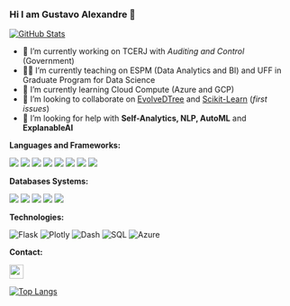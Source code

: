 
### Hi I am Gustavo Alexandre 👋

[![GitHub Stats](https://github-readme-stats.vercel.app/api?username=gassantos&count_private=true&show_icons=true&theme=merko)](https://github.com/gassantos/gassantos)

- 🔭 I’m currently working on TCERJ with _Auditing and Control_ (Government)
- 👨‍🏫 I’m currently teaching on ESPM (Data Analytics and BI) and UFF in Graduate Program for Data Science  
- 🌱 I’m currently learning Cloud Compute (Azure and GCP)
- 👯 I’m looking to collaborate on [EvolveDTree](https://github.com/gassantos/evolvedtree) and [Scikit-Learn](https://github.com/scikit-learn/scikit-learn) (_first issues_)
- 🤔 I’m looking for help with **Self-Analytics, NLP, AutoML** and **ExplanableAI**


**Languages and Frameworks:**

![](https://img.shields.io/badge/Python-3776AB?style=for-the-badge&logo=python&logoColor=white)
![](https://img.shields.io/badge/scikit_learn-F7931E?style=for-the-badge&logo=scikit-learn&logoColor=white)
![](https://img.shields.io/badge/Pandas-2C2D72?style=for-the-badge&logo=pandas&logoColor=white)
![](https://img.shields.io/badge/Numpy-777BB4?style=for-the-badge&logo=numpy&logoColor=white)
![](https://img.shields.io/badge/TensorFlow-FF6F00?style=for-the-badge&logo=TensorFlow&logoColor=white)
![](https://img.shields.io/badge/Keras-D00000?style=for-the-badge&logo=Keras&logoColor=white)
![](https://img.shields.io/badge/C%2B%2B-00599C?style=for-the-badge&logo=c%2B%2B&logoColor=white)
![](https://img.shields.io/badge/HTML5-E34F26?style=for-the-badge&logo=html5&logoColor=white)

**Databases Systems:**

![](https://img.shields.io/badge/Microsoft%20SQL%20Server-3776AB?style=for-the-badge&logo=microsoft%20sql%20server&logoColor=white)
![](https://img.shields.io/badge/Oracle-CC2927?style=for-the-badge&logo=oracle&logoColor=white)
![](https://img.shields.io/badge/MySQL-00000F?style=for-the-badge&logo=mysql&logoColor=white)
![](https://img.shields.io/badge/MongoDB-4EA94B?style=for-the-badge&logo=mongodb&logoColor=white)
![](https://img.shields.io/badge/ElasticSearch-005571?style=for-the-badge&logo=elasticsearch&logoColor=white)

**Technologies:**

![Flask](https://img.shields.io/badge/-Flask%20-000000?style=flat&logo=flask)
![Plotly](https://img.shields.io/badge/-Plotly%20-000000?style=flat&logo=plotly)
![Dash](https://img.shields.io/badge/-Dash%20-000000?style=flat&logo=plotly)
![SQL](https://img.shields.io/badge/-SQL%20-000000?style=flat&logo=SQL)
![Azure](https://img.shields.io/badge/-Microsoft%20Azure-000000?style=flat&logo=microsoft-azure)

**Contact:**

<p>
<a href="https://www.linkedin.com/in/gassantos/"><img src="https://img.shields.io/badge/linkedin-%231DA1F2.svg?&style=for-the-badge&logo=linkedin&logoColor=white" height=25></a> 
</p>


[![Top Langs](https://github-readme-stats.vercel.app/api/top-langs/?username=gassantos&layout=compact&hide=java)](https://github.com/gassantos/gassantos/github-readme-stats)


<!--
**gassantos/gassantos** is a ✨ _special_ ✨ repository because its `README.md` (this file) appears on your GitHub profile.

Here are some ideas to get you started:
- 🔭 I’m currently working on ...
- 🌱 I’m currently learning ...
- 👯 I’m looking to collaborate on ...
- 🤔 I’m looking for help with ...
- 💬 Ask me about ...
- 📫 How to reach me: ...
- 😄 Pronouns: ...
- ⚡ Fun fact: ...
-->
	
